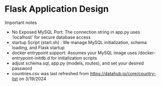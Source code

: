 # Flask Application Design

Important notes
- No Exposed MySQL Port: The connection string in app.py uses 'localhost' for secure database access
- startup Script (start.sh) : We manage MySQL initialization, schema loading, and Flask startup
- docker entrypoint support: Assumes your MySQL image uses /docker-entrypoint-initdb.d for initialization scripts
- adjust schema.sql, app.py (models, routes), and set your desired password
- countries.csv was last refreshed from https://datahub.io/core/country-list on 3/19/2024
